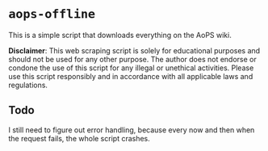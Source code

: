 # `aops-offline`

This is a simple script that downloads everything on the AoPS wiki.

**Disclaimer**: This web scraping script is solely for educational purposes and should not be used for any other purpose. The author does not endorse or condone the use of this script for any illegal or unethical activities. Please use this script responsibly and in accordance with all applicable laws and regulations.

## Todo

I still need to figure out error handling, because every now and then when the request fails, the whole script crashes.
